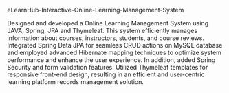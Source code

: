 eLearnHub-Interactive-Online-Learning-Management-System

Designed and developed a Online Learning Management System using JAVA, Spring, JPA and Thymeleaf. This system efficiently manages information about courses, instructors, students, and course reviews. Integrated Spring Data JPA for seamless CRUD actions on MySQL database and employed advanced Hibernate mapping techniques to optimize system performance and enhance the user experience. In addition, added Spring Security and form validation features. Utilized Thymeleaf templates for responsive front-end design, resulting in an efficient and user-centric learning platform records management solution.
